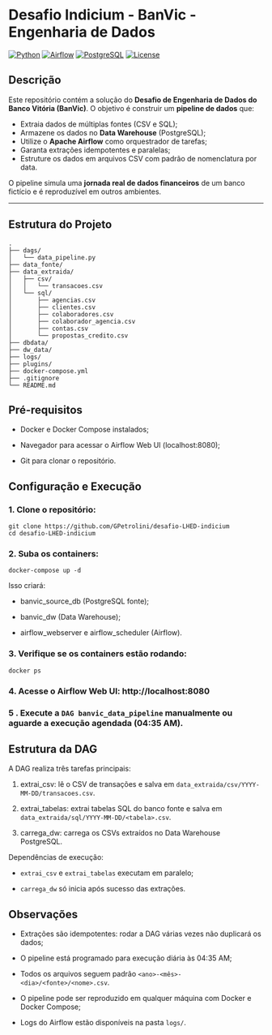 # Desafio Indicium - BanVic - Engenharia de Dados

[![Python](https://img.shields.io/badge/python-3.8+-blue)](https://www.python.org/)
[![Airflow](https://img.shields.io/badge/apache--airflow-2.8.2-orange)](https://airflow.apache.org/)
[![PostgreSQL](https://img.shields.io/badge/postgresql-16-blue)](https://www.postgresql.org/)
[![License](https://img.shields.io/badge/license-MIT-green)](LICENSE)

## Descrição

Este repositório contém a solução do **Desafio de Engenharia de Dados do Banco Vitória (BanVic)**. O objetivo é construir um **pipeline de dados** que:

- Extraia dados de múltiplas fontes (CSV e SQL);
- Armazene os dados no **Data Warehouse** (PostgreSQL);
- Utilize o **Apache Airflow** como orquestrador de tarefas;
- Garanta extrações idempotentes e paralelas;
- Estruture os dados em arquivos CSV com padrão de nomenclatura por data.

O pipeline simula uma **jornada real de dados financeiros** de um banco fictício e é reproduzível em outros ambientes.

---

## Estrutura do Projeto

```
.
├── dags/
│   └── data_pipeline.py
├── data_fonte/
├── data_extraida/
│   ├── csv/
│   │   └── transacoes.csv
│   └── sql/
│       ├── agencias.csv
│       ├── clientes.csv
│       ├── colaboradores.csv
│       ├── colaborador_agencia.csv
│       ├── contas.csv
│       └── propostas_credito.csv
├── dbdata/
├── dw_data/
├── logs/
├── plugins/
├── docker-compose.yml
├── .gitignore
└── README.md
```

## Pré-requisitos
- Docker e Docker Compose instalados;

- Navegador para acessar o Airflow Web UI (localhost:8080);

- Git para clonar o repositório.


## Configuração e Execução
### 1. Clone o repositório:
```
git clone https://github.com/GPetrolini/desafio-LHED-indicium
cd desafio-LHED-indicium
```
### 2. Suba os containers:
```
docker-compose up -d
```
Isso criará:

- banvic_source_db (PostgreSQL fonte);

- banvic_dw (Data Warehouse);

- airflow_webserver e airflow_scheduler (Airflow).

### 3. Verifique se os containers estão rodando:
```
docker ps
```
### 4. Acesse o Airflow Web UI: http://localhost:8080

### 5 . Execute a ```DAG banvic_data_pipeline``` manualmente ou aguarde a execução agendada (04:35 AM).


## Estrutura da DAG
A DAG realiza três tarefas principais:

1. extrai_csv: lê o CSV de transações e salva em ```data_extraida/csv/YYYY-MM-DD/transacoes.csv```.

2. extrai_tabelas: extrai tabelas SQL do banco fonte e salva em ```data_extraida/sql/YYYY-MM-DD/<tabela>.csv```.

3. carrega_dw: carrega os CSVs extraídos no Data Warehouse PostgreSQL.

Dependências de execução:

- ```extrai_csv``` e ```extrai_tabelas``` executam em paralelo;

- ```carrega_dw``` só inicia após sucesso das extrações.

## Observações
- Extrações são idempotentes: rodar a DAG várias vezes não duplicará os dados;

- O pipeline está programado para execução diária às 04:35 AM;

- Todos os arquivos seguem padrão ```<ano>-<mês>-<dia>/<fonte>/<nome>.csv```.

- O pipeline pode ser reproduzido em qualquer máquina com Docker e Docker Compose;

- Logs do Airflow estão disponíveis na pasta ```logs/```.